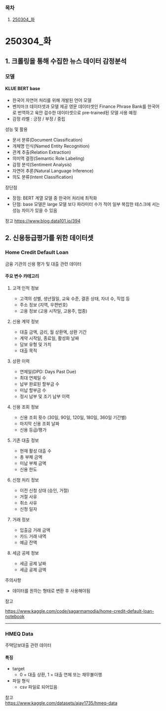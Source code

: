 ### 목차
1. [250304_화](#250304_화)

# 250304_화

## 1. 크롤링을 통해 수집한 뉴스 데이터 감정분석
### 모델  
#### KLUE BERT base
  
- 한국어 자연어 처리를 위해 개발된 언어 모델  
- 벤치마크 데이터셋과 모델 제공
영문 데이터셋인 Finance Phrase Bank를 한국어로 번역하고 육안 검수한 데이터셋으로 pre-trained된 모델 사용 예정
- 감정 라벨 : 긍정 / 부정 / 중립  

성능 및 활용
- 문서 분류(Document Classification)
- 개체명 인식(Named Entity Recognition)
- 관계 추출(Relation Extraction)
- 의미역 결정(Semantic Role Labeling)
- 감정 분석(Sentiment Analysis)
- 자연어 추론(Natural Language Inference)
- 의도 분류(Intent Classification)  

장단점
- 장점: BERT 계열 모델 중 한국어 처리에 최적화
- 단점: base 모델은 large 모델 보다 파라미터 수가 적어 일부 복잡한 테스크에 서는 성능 차이가 있을 수 있음 


참고
https://www.blog.data101.io/394

## 2. 신용등급평가를 위한 데이터셋
### Home Credit Default Loan

금융 기관의 신용 평가 및 대출 관련 데이터

#### 주요 변수 카테고리

1. 고객 인적 정보

    - 고객의 성별, 생년월일, 교육 수준, 결혼 상태, 자녀 수, 직업 등
    - 주소 정보 (지역, 우편번호)
    - 고용 정보 (고용 시작일, 고용주, 업종)

2. 신용 계약 정보

    - 대출 금액, 금리, 월 상환액, 상환 기간
    - 계약 시작일, 종료일, 활성화 날짜
    - 담보 유형 및 가치
    - 대출 목적

3. 상환 이력
    - 연체일(DPD: Days Past Due)
    - 최대 연체일 수
    - 납부 완료된 할부금 수
    - 미납 할부금 수
    - 정시 납부 및 조기 납부 이력

4. 신용 조회 정보
    - 신용 조회 횟수 (30일, 90일, 120일, 180일, 360일 기간별)
    - 마지막 신용 조회 날짜
    - 신용 등급/평가

5. 기존 대출 정보
    - 현재 활성 대출 수
    - 총 부채 금액
    - 미납 부채 금액
    - 신용 한도

6. 신청 처리 정보
    - 이전 신청 상태 (승인, 거절)
    - 거절 사유
    - 취소 사유
    - 신청 일자

7. 거래 정보
    - 입출금 거래 금액
    - 카드 거래 내역
    - 예금 잔액

8. 세금 공제 정보
    - 세금 공제 날짜
    - 세금 공제 금액  

주의사항
- 데이터를 원하는 형태로 변환 후 사용해야됨  

참고

https://www.kaggle.com/code/sagarmamodia/home-credit-default-loan-notebook

---
### HMEQ Data

주택담보대출 관련 데이터

#### 특징
- target  
    - 0 = 대출 상환, 1 = 대출 연체 또는 채무불이행
- 파일 형식
    - csv 파일로 되어있음

참고  
https://www.kaggle.com/datasets/ajay1735/hmeq-data

